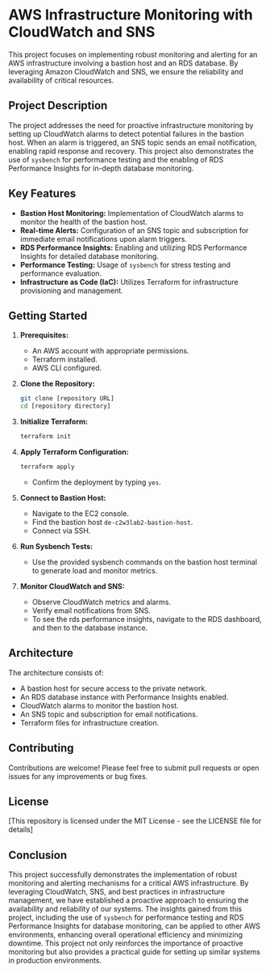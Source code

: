 # AWS Infrastructure Monitoring with CloudWatch and SNS

This project focuses on implementing robust monitoring and alerting for an AWS infrastructure involving a bastion host and an RDS database. By leveraging Amazon CloudWatch and SNS, we ensure the reliability and availability of critical resources.

## Project Description

The project addresses the need for proactive infrastructure monitoring by setting up CloudWatch alarms to detect potential failures in the bastion host. When an alarm is triggered, an SNS topic sends an email notification, enabling rapid response and recovery. This project also demonstrates the use of `sysbench` for performance testing and the enabling of RDS Performance Insights for in-depth database monitoring.

## Key Features

* **Bastion Host Monitoring:** Implementation of CloudWatch alarms to monitor the health of the bastion host.
* **Real-time Alerts:** Configuration of an SNS topic and subscription for immediate email notifications upon alarm triggers.
* **RDS Performance Insights:** Enabling and utilizing RDS Performance Insights for detailed database monitoring.
* **Performance Testing:** Usage of `sysbench` for stress testing and performance evaluation.
* **Infrastructure as Code (IaC):** Utilizes Terraform for infrastructure provisioning and management.

## Getting Started

1.  **Prerequisites:**
    * An AWS account with appropriate permissions.
    * Terraform installed.
    * AWS CLI configured.

2.  **Clone the Repository:**

    ```bash
    git clone [repository URL]
    cd [repository directory]
    ```

3.  **Initialize Terraform:**

    ```bash
    terraform init
    ```

4.  **Apply Terraform Configuration:**

    ```bash
    terraform apply
    ```

    * Confirm the deployment by typing `yes`.

5.  **Connect to Bastion Host:**
    * Navigate to the EC2 console.
    * Find the bastion host `de-c2w3lab2-bastion-host`.
    * Connect via SSH.

6.  **Run Sysbench Tests:**
    * Use the provided sysbench commands on the bastion host terminal to generate load and monitor metrics.

7.  **Monitor CloudWatch and SNS:**
    * Observe CloudWatch metrics and alarms.
    * Verify email notifications from SNS.
    * To see the rds performance insights, navigate to the RDS dashboard, and then to the database instance.

## Architecture

The architecture consists of:

* A bastion host for secure access to the private network.
* An RDS database instance with Performance Insights enabled.
* CloudWatch alarms to monitor the bastion host.
* An SNS topic and subscription for email notifications.
* Terraform files for infrastructure creation.

## Contributing

Contributions are welcome! Please feel free to submit pull requests or open issues for any improvements or bug fixes.

## License

[This repository is licensed under the MIT License - see the LICENSE file for details]


## Conclusion

This project successfully demonstrates the implementation of robust monitoring and alerting mechanisms for a critical AWS infrastructure. By leveraging CloudWatch, SNS, and best practices in infrastructure management, we have established a proactive approach to ensuring the availability and reliability of our systems. The insights gained from this project, including the use of `sysbench` for performance testing and RDS Performance Insights for database monitoring, can be applied to other AWS environments, enhancing overall operational efficiency and minimizing downtime. This project not only reinforces the importance of proactive monitoring but also provides a practical guide for setting up similar systems in production environments.